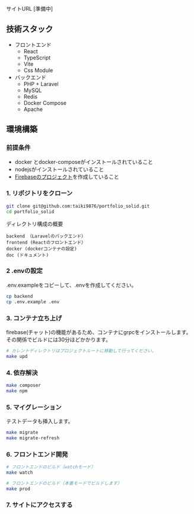 サイトURL
[準備中]

## 技術スタック
* フロントエンド
  * React
  * TypeScript
  * Vite
  * Css Module
* バックエンド
  * PHP + Laravel
  * MySQL
  * Redis
  * Docker Compose
  * Apache

## 環境構築

### 前提条件
* docker とdocker-composeがインストールされていること
* nodejsがインストールされていること
* [Firebaseのプロジェクト](doc/firebase/firebase_setup.md)を作成していること

### 1. リポジトリをクローン
```bash
git clone git@github.com:taiki9876/portfolio_solid.git
cd portfolio_solid
```
ディレクトリ構成の概要
```
backend （Laravelのバックエンド）
frontend (Reactのフロントエンド）
docker (dockerコンテナの設定)
doc (ドキュメント)
```


### 2 .envの設定
.env.exampleをコピーして、.envを作成してください。
```bash
cp backend
cp .env.example .env
```

### 3. コンテナ立ち上げ
firebase(チャット)の機能があるため、コンテナにgrpcをインストールします。  
その関係でビルドには30分ほどかかります。  
```bash
# カレントディレクトリはプロジェクトルートに移動して行ってください。
make upd
```

### 4. 依存解決
```bash
make composer
make npm
```

### 5. マイグレーション
テストデータも挿入します。
```bash
make migrate
make migrate-refresh
```

### 6. フロントエンド開発
```bash
# フロントエンドのビルド（watchモード）
make watch

# フロントエンドのビルド（本番モードでビルドします）
make prod
```

### 7. サイトにアクセスする
```bash


